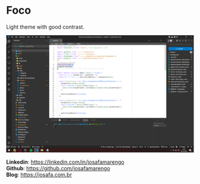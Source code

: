 # Foco

Light theme with good contrast.

![screenshot](https://raw.githubusercontent.com/josafamarengo/VSCode-Foco-Theme/main/screenshot.png)

**Linkedin**: https://linkedin.com/in/josafamarengo <br>
**Github**: https://github.com/josafamarengo <br>
**Blog**: https://josafa.com.br
